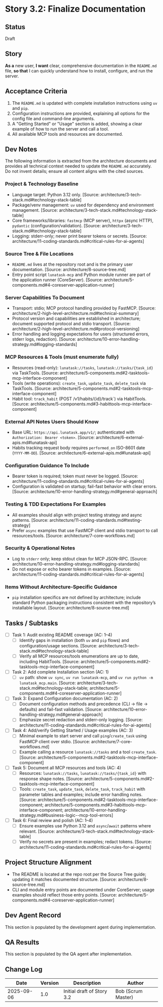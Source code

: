 # Story 3.2: Finalize Documentation

## Status
Draft

## Story
**As a** new user,
**I want** clear, comprehensive documentation in the `README.md` file,
**so that** I can quickly understand how to install, configure, and run the server.

## Acceptance Criteria
1. The `README.md` is updated with complete installation instructions using `uv` and `pip`.
2. Configuration instructions are provided, explaining all options for the config file and command-line arguments.
3. A "Getting Started" or "Usage" section is added, showing a clear example of how to run the server and call a tool.
4. All available MCP tools and resources are documented.

## Dev Notes

The following information is extracted from the architecture documents and provides all technical context needed to update the `README.md` accurately. Do not invent details; ensure all content aligns with the cited sources.

### Project & Technology Baseline
- Language target: Python 3.12 only. [Source: architecture/3-tech-stack.md#technology-stack-table]
- Package/venv management: `uv` used for dependency and environment management. [Source: architecture/3-tech-stack.md#technology-stack-table]
- Core frameworks/libraries: `fastmcp` (MCP server), `httpx` (async HTTP), `pydantic` (configuration/validation). [Source: architecture/3-tech-stack.md#technology-stack-table]
- Logging: stderr-only; never print bearer tokens or secrets. [Source: architecture/11-coding-standards.md#critical-rules-for-ai-agents]

### Source Tree & File Locations
- `README.md` lives at the repository root and is the primary user documentation. [Source: architecture/8-source-tree.md]
- Entry point script `lunatask-mcp` and Python module runner are part of the application runner (CoreServer). [Source: architecture/5-components.md#4-coreserver-application-runner]

### Server Capabilities To Document
- Transport: stdio; MCP protocol handling provided by FastMCP. [Source: architecture/2-high-level-architecture.md#technical-summary]
- Protocol version and capabilities are established in architecture; document supported protocol and stdio transport. [Source: architecture/2-high-level-architecture.md#protocol-versioning]
- Error handling and logging expectations for users (structured errors, stderr logs, redaction). [Source: architecture/10-error-handling-strategy.md#logging-standards]

### MCP Resources & Tools (must enumerate fully)
- Resources (read-only): `lunatask://tasks`, `lunatask://tasks/{task_id}` via TaskTools. [Source: architecture/5-components.md#2-tasktools-mcp-interface-component]
- Tools (write operations): `create_task`, `update_task`, `delete_task` via TaskTools. [Source: architecture/5-components.md#2-tasktools-mcp-interface-component]
- Habit tool: `track_habit` (POST /v1/habits/{id}/track`) via HabitTools. [Source: architecture/5-components.md#3-habittools-mcp-interface-component]

### External API Notes Users Should Know
- Base URL: `https://api.lunatask.app/v1/`; authenticated with `Authorization: Bearer <token>`. [Source: architecture/6-external-apis.md#lunatask-api]
- Habits tracking request body requires `performed_on` ISO-8601 date (`YYYY-MM-DD`). [Source: architecture/6-external-apis.md#lunatask-api]

### Configuration Guidance To Include
- Bearer token is required; token must never be logged. [Source: architecture/11-coding-standards.md#critical-rules-for-ai-agents]
- Configuration is validated on startup; fail-fast behavior with clear errors. [Source: architecture/10-error-handling-strategy.md#general-approach]

### Testing & TDD Expectations For Examples
- All examples should align with project testing strategy and async patterns. [Source: architecture/11-coding-standards.md#testing-strategy]
- Prefer `async` examples that use FastMCP client and stdio transport to call resources/tools. [Source: architecture/7-core-workflows.md]

### Security & Operational Notes
- Log to `stderr` only; keep stdout clean for MCP JSON-RPC. [Source: architecture/10-error-handling-strategy.md#logging-standards]
- Do not expose or echo bearer tokens in examples. [Source: architecture/11-coding-standards.md#critical-rules-for-ai-agents]

### Items Without Architecture-Specific Guidance
- `pip` installation specifics are not defined by architecture; include standard Python packaging instructions consistent with the repository’s installable layout. [Source: architecture/8-source-tree.md]

## Tasks / Subtasks

- [ ] Task 1: Audit existing README coverage (AC: 1–4)
  - [ ] Identify gaps in installation (both `uv` and `pip` flows) and configuration/usage sections. [Source: architecture/3-tech-stack.md#technology-stack-table]
  - [ ] Verify all MCP resources/tools enumerations are up to date, including HabitTools. [Source: architecture/5-components.md#2-tasktools-mcp-interface-component]

- [ ] Task 2: Add complete Installation section (AC: 1)
  - [ ] `uv` path: show `uv sync`, `uv run lunatask-mcp`, and `uv run python -m lunatask_mcp.main`. [Source: architecture/3-tech-stack.md#technology-stack-table; architecture/5-components.md#4-coreserver-application-runner]

- [ ] Task 3: Expand Configuration documentation (AC: 2)
  - [ ] Document configuration methods and precedence (CLI → file → defaults) and fail-fast validation. [Source: architecture/10-error-handling-strategy.md#general-approach]
  - [ ] Emphasize secret redaction and stderr-only logging. [Source: architecture/11-coding-standards.md#critical-rules-for-ai-agents]

- [ ] Task 4: Add/verify Getting Started / Usage examples (AC: 3)
  - [ ] Minimal example to start server and call `ping`/`create_task` using FastMCP client over stdio. [Source: architecture/7-core-workflows.md]
  - [ ] Example calling a resource `lunatask://tasks` and a tool `create_task`. [Source: architecture/5-components.md#2-tasktools-mcp-interface-component]

- [ ] Task 5: Document all MCP resources and tools (AC: 4)
  - [ ] Resources: `lunatask://tasks`, `lunatask://tasks/{task_id}` with response shape notes. [Source: architecture/5-components.md#2-tasktools-mcp-interface-component]
  - [ ] Tools: `create_task`, `update_task`, `delete_task`, `track_habit` with parameter tables and examples; include error handling notes. [Source: architecture/5-components.md#2-tasktools-mcp-interface-component; architecture/5-components.md#3-habittools-mcp-interface-component; architecture/10-error-handling-strategy.md#business-logic--mcp-tool-errors]

- [ ] Task 6: Final review and polish (AC: 1–4)
  - [ ] Ensure examples use Python 3.12 and `async`/`await` patterns where relevant. [Source: architecture/3-tech-stack.md#technology-stack-table]
  - [ ] Verify no secrets are present in examples; redact tokens. [Source: architecture/11-coding-standards.md#critical-rules-for-ai-agents]

## Project Structure Alignment
- The README is located at the repo root per the Source Tree guide; updating it matches documented structure. [Source: architecture/8-source-tree.md]
- CLI and module entry points are documented under CoreServer; usage examples should reflect those entry points. [Source: architecture/5-components.md#4-coreserver-application-runner]

## Dev Agent Record
This section is populated by the development agent during implementation.

## QA Results
This section is populated by the QA agent after implementation.

## Change Log
| Date       | Version | Description                     | Author |
| ---------- | ------- | ------------------------------- | ------ |
| 2025-09-06 | 1.0     | Initial draft of Story 3.2      | Bob (Scrum Master) |

